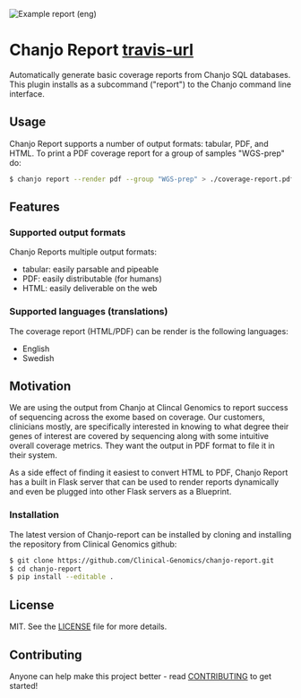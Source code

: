 ![Example report (eng)](artwork/screenshot.png)

# Chanjo Report [travis-url]
Automatically generate basic coverage reports from Chanjo SQL databases. This plugin installs as a subcommand ("report") to the Chanjo command line interface.

## Usage
Chanjo Report supports a number of output formats: tabular, PDF, and HTML. To print a PDF coverage report for a group of samples "WGS-prep" do:

```bash
$ chanjo report --render pdf --group "WGS-prep" > ./coverage-report.pdf
```

## Features

### Supported output formats
Chanjo Reports multiple output formats:

  - tabular: easily parsable and pipeable
  - PDF: easily distributable (for humans)
  - HTML: easily deliverable on the web

### Supported languages (translations)
The coverage report (HTML/PDF) can be render is the following languages:

  - English
  - Swedish


## Motivation
We are using the output from Chanjo at Clincal Genomics to report success of sequencing across the exome based on coverage. Our customers, clinicians mostly, are specifically interested in knowing to what degree their genes of interest are covered by sequencing along with some intuitive overall coverage metrics. They want the output in PDF format to file it in their system.

As a side effect of finding it easiest to convert HTML to PDF, Chanjo Report has a built in Flask server that can be used to render reports dynamically and even be plugged into other Flask servers as a Blueprint.


### Installation

The latest version of Chanjo-report can be installed by cloning and installing the repository from Clinical Genomics github:

```bash
$ git clone https://github.com/Clinical-Genomics/chanjo-report.git
$ cd chanjo-report
$ pip install --editable .
```


## License
MIT. See the [LICENSE](LICENSE) file for more details.


## Contributing
Anyone can help make this project better - read [CONTRIBUTING](CONTRIBUTING.md) to get started!


[fury-url]: http://badge.fury.io/py/chanjo-report
[fury-image]: https://badge.fury.io/py/chanjo-report.png

[travis-url]: https://travis-ci.org/robinandeer/chanjo-report
[travis-image]: https://img.shields.io/travis/robinandeer/chanjo-report.svg?style=flat
